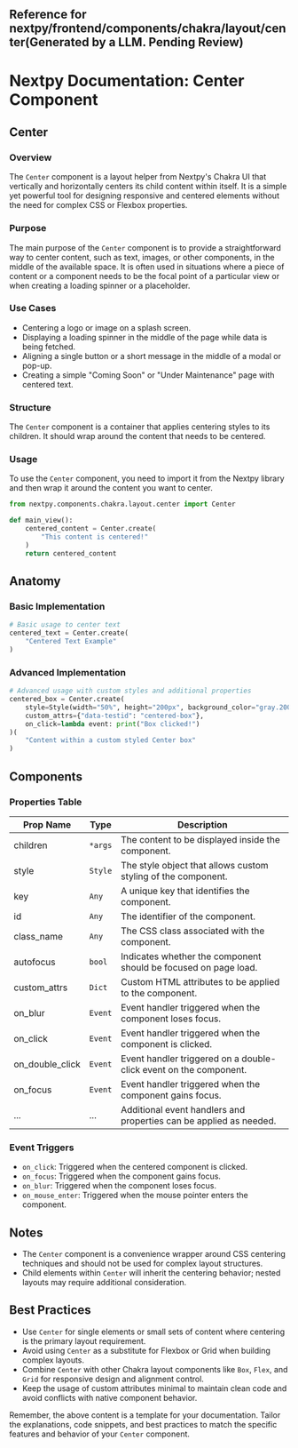 ##  Reference for nextpy/frontend/components/chakra/layout/center(Generated by a LLM. Pending Review)

# Nextpy Documentation: Center Component

## Center

### Overview

The `Center` component is a layout helper from Nextpy's Chakra UI that vertically and horizontally centers its child content within itself. It is a simple yet powerful tool for designing responsive and centered elements without the need for complex CSS or Flexbox properties.

### Purpose

The main purpose of the `Center` component is to provide a straightforward way to center content, such as text, images, or other components, in the middle of the available space. It is often used in situations where a piece of content or a component needs to be the focal point of a particular view or when creating a loading spinner or a placeholder.

### Use Cases

- Centering a logo or image on a splash screen.
- Displaying a loading spinner in the middle of the page while data is being fetched.
- Aligning a single button or a short message in the middle of a modal or pop-up.
- Creating a simple "Coming Soon" or "Under Maintenance" page with centered text.

### Structure

The `Center` component is a container that applies centering styles to its children. It should wrap around the content that needs to be centered.

### Usage

To use the `Center` component, you need to import it from the Nextpy library and then wrap it around the content you want to center.

```python
from nextpy.components.chakra.layout.center import Center

def main_view():
    centered_content = Center.create(
        "This content is centered!"
    )
    return centered_content
```

## Anatomy

### Basic Implementation

```python
# Basic usage to center text
centered_text = Center.create(
    "Centered Text Example"
)
```

### Advanced Implementation

```python
# Advanced usage with custom styles and additional properties
centered_box = Center.create(
    style=Style(width="50%", height="200px", background_color="gray.200"),
    custom_attrs={"data-testid": "centered-box"},
    on_click=lambda event: print("Box clicked!")
)(
    "Content within a custom styled Center box"
)
```

## Components

### Properties Table

| Prop Name       | Type       | Description                                                         |
|-----------------|------------|---------------------------------------------------------------------|
| children        | `*args`    | The content to be displayed inside the component.                    |
| style           | `Style`    | The style object that allows custom styling of the component.       |
| key             | `Any`      | A unique key that identifies the component.                         |
| id              | `Any`      | The identifier of the component.                                    |
| class_name      | `Any`      | The CSS class associated with the component.                        |
| autofocus       | `bool`     | Indicates whether the component should be focused on page load.     |
| custom_attrs    | `Dict`     | Custom HTML attributes to be applied to the component.              |
| on_blur         | `Event`    | Event handler triggered when the component loses focus.             |
| on_click        | `Event`    | Event handler triggered when the component is clicked.              |
| on_double_click | `Event`    | Event handler triggered on a double-click event on the component.   |
| on_focus        | `Event`    | Event handler triggered when the component gains focus.             |
| ...             | ...        | Additional event handlers and properties can be applied as needed.  |

### Event Triggers

- `on_click`: Triggered when the centered component is clicked.
- `on_focus`: Triggered when the component gains focus.
- `on_blur`: Triggered when the component loses focus.
- `on_mouse_enter`: Triggered when the mouse pointer enters the component.

## Notes

- The `Center` component is a convenience wrapper around CSS centering techniques and should not be used for complex layout structures.
- Child elements within `Center` will inherit the centering behavior; nested layouts may require additional consideration.

## Best Practices

- Use `Center` for single elements or small sets of content where centering is the primary layout requirement.
- Avoid using `Center` as a substitute for Flexbox or Grid when building complex layouts.
- Combine `Center` with other Chakra layout components like `Box`, `Flex`, and `Grid` for responsive design and alignment control.
- Keep the usage of custom attributes minimal to maintain clean code and avoid conflicts with native component behavior.

Remember, the above content is a template for your documentation. Tailor the explanations, code snippets, and best practices to match the specific features and behavior of your `Center` component.